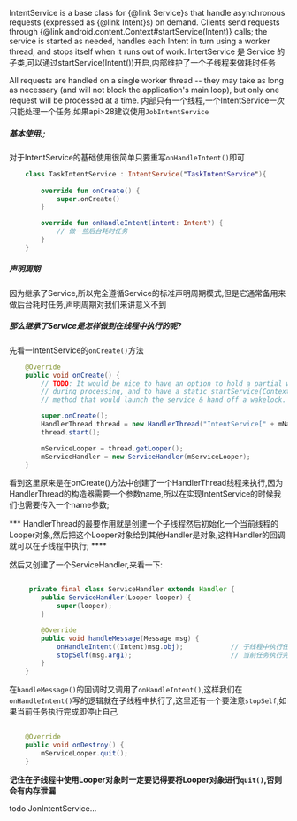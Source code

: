 IntentService is a base class for {@link Service}s that handle asynchronous requests (expressed as {@link Intent}s) on demand.  Clients send requests through {@link android.content.Context#startService(Intent)} calls; the service is started as needed, handles each Intent in turn using a worker thread, and stops itself when it runs out of work.
IntertService 是 Service 的子类,可以通过startService(Intent())开启,内部维护了一个子线程来做耗时任务

All requests are handled on a single worker thread -- they may take as long as necessary (and will not block the application's main loop), but only one request will be processed at a time.
内部只有一个线程,一个IntentService一次只能处理一个任务,如果api>28建议使用`JobIntentService`

##### 基本使用:;

对于IntentService的基础使用很简单只要重写`onHandleIntent()`即可

```kotlin
    class TaskIntentService : IntentService("TaskIntentService"){
        
        override fun onCreate() {
            super.onCreate()
        }

        override fun onHandleIntent(intent: Intent?) {
            // 做一些后台耗时任务
        }
    }
```

##### 声明周期

因为继承了Service,所以完全遵循Service的标准声明周期模式,但是它通常备用来做后台耗时任务,声明周期对我们来讲意义不到

##### 那么继承了Service是怎样做到在线程中执行的呢?

先看一IntentService的`onCreate()`方法

```java
    @Override
    public void onCreate() {
        // TODO: It would be nice to have an option to hold a partial wakelock
        // during processing, and to have a static startService(Context, Intent)
        // method that would launch the service & hand off a wakelock.

        super.onCreate();
        HandlerThread thread = new HandlerThread("IntentService[" + mName + "]");
        thread.start();

        mServiceLooper = thread.getLooper();
        mServiceHandler = new ServiceHandler(mServiceLooper);
    }
```

看到这里原来是在onCreate()方法中创建了一个HandlerThread线程来执行,因为HandlerThread的构造器需要一个参数name,所以在实现IntentService的时候我们也需要传入一个name参数;
 
 *** HandlerThread的最要作用就是创建一个子线程然后初始化一个当前线程的Looper对象,然后把这个Looper对象给到其他Handler是对象,这样Handler的回调就可以在子线程中执行; ****

然后又创建了一个ServiceHandler,来看一下:

```java

     private final class ServiceHandler extends Handler {
        public ServiceHandler(Looper looper) {
            super(looper);
        }

        @Override
        public void handleMessage(Message msg) {
            onHandleIntent((Intent)msg.obj);            // 子线程中执行任务
            stopSelf(msg.arg1);                         // 当前任务执行完成即stopSelf()
        }
    }

```

在`handleMessage()`的回调时又调用了`onHandleIntent()`,这样我们在`onHandleIntent()`写的逻辑就在子线程中执行了,这里还有一个要注意`stopSelf`,如果当前任务执行完成即停止自己

```java
    
    @Override
    public void onDestroy() {
        mServiceLooper.quit();
    }

```

**记住在子线程中使用Looper对象时一定要记得要将Looper对象进行`quit()`,否则会有内存泄漏**

 todo JonIntentService...